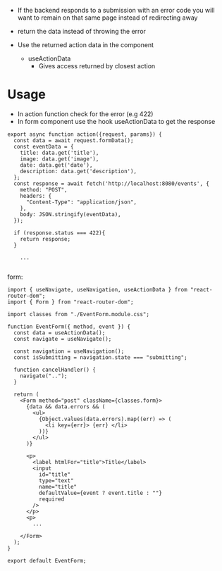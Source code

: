 - If the backend responds to a submission with an error code you will want to remain on that same page instead of redirecting away
- return the data instead of throwing the error

- Use the returned action data in the component
	- useActionData
		- Gives access returned by closest action

# Usage

- In action function check for the error (e.g 422)
- In form component use the hook useActionData to get the response

```JS
export async function action({request, params}) {
  const data = await request.formData();
  const eventData = {
    title: data.get('title'),
    image: data.get('image'),
    date: data.get('date'),
    description: data.get('description'),
  };
  const response = await fetch('http://localhost:8080/events', {
    method: "POST",
    headers: {
      "Content-Type": "application/json",
    },
    body: JSON.stringify(eventData),
  });

  if (response.status === 422){
    return response;
  }
  
	...
	
```

form:
```JSX
import { useNavigate, useNavigation, useActionData } from "react-router-dom";
import { Form } from "react-router-dom";

import classes from "./EventForm.module.css";

function EventForm({ method, event }) {
  const data = useActionData();
  const navigate = useNavigate();

  const navigation = useNavigation();
  const isSubmitting = navigation.state === "submitting";

  function cancelHandler() {
    navigate("..");
  }

  return (
    <Form method="post" className={classes.form}>
      {data && data.errors && (
        <ul>
          {Object.values(data.errors).map((err) => (
            <li key={err}> {err} </li>
          ))}
        </ul>
      )}
      
      <p>
        <label htmlFor="title">Title</label>
        <input
          id="title"
          type="text"
          name="title"
          defaultValue={event ? event.title : ""}
          required
        />
      </p>
      <p>
		...
		
    </Form>
  );
}

export default EventForm;

```